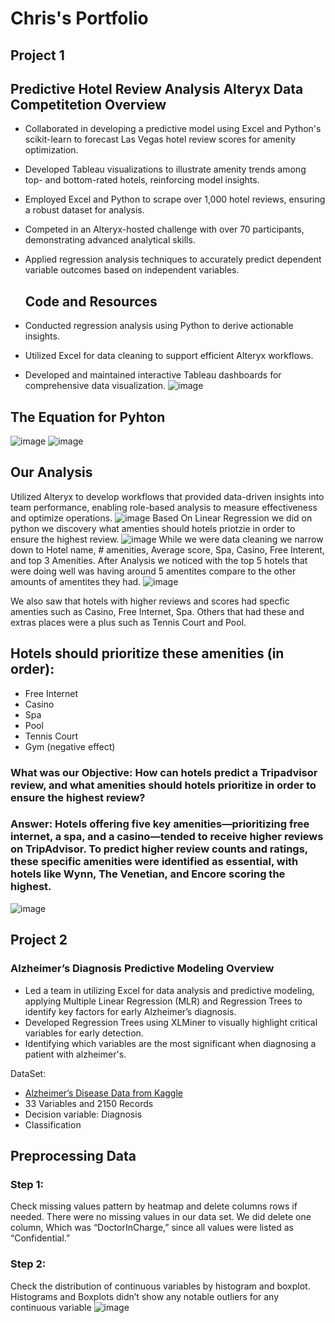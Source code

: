 # Chris's Portfolio

## Project 1
## Predictive Hotel Review Analysis Alteryx Data Competitetion Overview 
- Collaborated in developing a predictive model using Excel and Python's scikit-learn to forecast Las Vegas hotel review scores for amenity optimization.
- Developed Tableau visualizations to illustrate amenity trends among top- and bottom-rated hotels, reinforcing model insights.
- Employed Excel and Python to scrape over 1,000 hotel reviews, ensuring a robust dataset for analysis.
- Competed in an Alteryx-hosted challenge with over 70 participants, demonstrating advanced analytical skills.
- Applied regression analysis techniques to accurately predict dependent variable outcomes based on independent variables.
  
  ## Code and Resources
- Conducted regression analysis using Python to derive actionable insights.
- Utilized Excel for data cleaning to support efficient Alteryx workflows.
- Developed and maintained interactive Tableau dashboards for comprehensive data visualization.
![image](https://github.com/user-attachments/assets/06eedf4d-1400-4664-95a7-adb6f8122fb1)
## The Equation for Pyhton
![image](https://github.com/user-attachments/assets/4705a82a-1737-4bf7-a496-79eaf305f119)
![image](https://github.com/user-attachments/assets/0b54b751-55f8-4719-81b7-4fdc0f442bc5)

## Our Analysis 
Utilized Alteryx to develop workflows that provided data-driven insights into team performance, enabling role-based analysis to measure effectiveness and optimize operations.
![image](https://github.com/user-attachments/assets/785c4063-ca65-406d-9a9c-9c1b159bcf25)
Based On Linear Regression we did on python we discovery what amenties should hotels priotzie in order to ensure the highest review.
![image](https://github.com/user-attachments/assets/bd00ec4f-814a-4e24-afcb-46907919cbbf)
While we were data cleaning we narrow down to Hotel name, # amenities, Average score, Spa, Casino, Free Interent, and top 3 Amenities.
After Analysis we noticed with the top 5 hotels that were doing well was having around 5 amentites compare to the other amounts of amentites they had.
![image](https://github.com/user-attachments/assets/92192a28-eed8-4bd9-906c-c7887fbddb8d)

We also saw that hotels with higher reviews and scores had specfic amenties such as Casino, Free Internet, Spa. Others that had these and extras places were a plus such as Tennis Court and Pool.

##  Hotels should prioritize these amenities (in order):
- Free Internet
- Casino
- Spa
- Pool
- Tennis Court
- Gym (negative effect)




### What was our Objective: How can hotels predict a Tripadvisor review, and what amenities should hotels prioritize in order to ensure the highest review?
### Answer: Hotels offering five key amenities—prioritizing free internet, a spa, and a casino—tended to receive higher reviews on TripAdvisor. To predict higher review counts and ratings, these specific amenities were identified as essential, with hotels like Wynn, The Venetian, and Encore scoring the highest.
![image](https://github.com/user-attachments/assets/29297c93-5330-4677-b857-7cd99f085a67)







## Project 2 
### Alzheimer’s Diagnosis Predictive Modeling Overview 
- Led a team in utilizing Excel for data analysis and predictive modeling, applying Multiple Linear Regression (MLR) and Regression Trees to identify key factors for early Alzheimer’s diagnosis. 
- Developed Regression Trees using XLMiner to visually highlight critical variables for early detection.
- Identifying which variables are the most significant when diagnosing a patient with alzheimer's.

DataSet:
- [Alzheimer’s Disease Data from Kaggle](https://www.kaggle.com/datasets/rabieelkharoua/alzheimers-disease-dataset)
- 33 Variables and 2150 Records
- Decision variable: Diagnosis
- Classification

## Preprocessing Data
### Step 1:
Check missing values pattern by heatmap and delete columns rows if needed. There were no missing values in our data set. We did delete one column, Which was “DoctorInCharge,” since all values were listed as “Confidential.”

### Step 2:
Check the distribution of continuous variables by histogram and boxplot. 
Histograms and Boxplots didn’t show any notable outliers for any continuous variable
![image](https://github.com/user-attachments/assets/8e5597af-ccda-46c6-ad14-6a6fac3a7c09)






